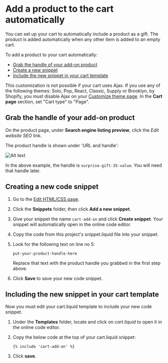 # Add a product to the cart automatically

You can set up your cart to automatically include a product as a gift. The product is added automatically when any other item is added to an empty cart.

To add a product to your cart automatically:

* [Grab the handle of your add-on product](#grab-product-handle)
* [Create a new snippet](#create-snippet)
* [Include the new snippet in your cart template](#include-snippet)

This customization is not possible if your cart uses Ajax. If you use any of the following themes: Solo, Pop, React, Classic, Supply or Brooklyn, by Shopify, you must disable Ajax on your [Customize theme page](http://www.shopify.com/admin/themes/current/editor). In the **Cart page** section, set "Cart type" to "Page".

<h2 id="grab-product-handle">Grab the handle of your add-on product</h2>

On the product page, under **Search engine listing preview**, click the *Edit website SEO* link.

The product handle is shown under 'URL and handle':

![Alt text](https://monosnap.com/file/k2xFhnnXbz0DFJKaD3WrRJqHDv1qFK.png)

In the above example, the handle is `surprise-gift-35-value`. You will need that handle later.

<h2 id="create-snippet">Creating a new code snippet</h2>

1. Go to the [Edit HTML/CSS page](https://docs.shopify.com/manual/configuration/store-customization/#template-editor).

2. Click the **Snippets** folder, then click **Add a new snippet**.

3. Give your snippet the name `cart-add-on` and click **Create snippet**. Your snippet will automatically open in the online code editor.

4. Copy the code from this project's snippet.liquid file into your snippet.

5. Look for the following text on line no 5:

   `put-your-product-handle-here`

   Replace that text with the product handle you grabbed in the first step above.

6. Click **Save** to save your new code snippet.

<h2 id="include-snippet">Including the new snippet in your cart template</h2>

Now you must edit your cart.liquid template to include your new code snippet.

1. Under the **Templates** folder, locate and click on _cart.liquid_ to open it in the online code editor.

2. Copy the below code at the top of your cart.liquid snippet:

   `{% include 'cart-add-on' %}`
   
3. Click **save**.
